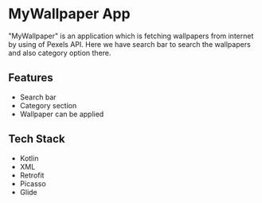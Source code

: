 
# MyWallpaper App

"MyWallpaper" is an application which is fetching wallpapers  from internet by using of Pexels API. Here we have search bar to search the wallpapers and also category option there.

## Features

- Search bar
- Category section
- Wallpaper can be applied



## Tech Stack

- Kotlin
- XML
- Retrofit
- Picasso
- Glide



